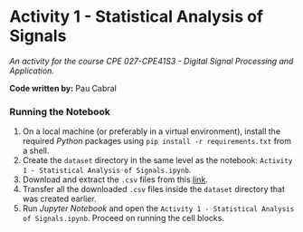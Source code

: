 # Activity 1 - Statistical Analysis of Signals
*An activity for the course CPE 027-CPE41S3 - Digital Signal Processing and Application.*

**Code written by:** Pau Cabral

### Running the Notebook
1. On a local machine (or preferably in a virtual environment), install the required *Python* packages using `pip install -r requirements.txt` from a shell.
2. Create the `dataset` directory in the same level as the notebook: `Activity 1 - Statistical Analysis of Signals.ipynb`.
3. Download and extract the `.csv` files from this [link](https://drive.google.com/drive/folders/1DufT4U5OX9gAMxoBbRmyU0XSCiTqQnGi?usp=sharing).
4. Transfer all the downloaded `.csv` files inside the `dataset` directory that was created earlier.
5. Run *Jupyter Notebook* and open the `Activity 1 - Statistical Analysis of Signals.ipynb`. Proceed on running the cell blocks.
